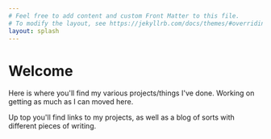 ```yaml
---
# Feel free to add content and custom Front Matter to this file.
# To modify the layout, see https://jekyllrb.com/docs/themes/#overriding-theme-defaults
layout: splash
---
```


# Welcome
Here is where you'll find my various projects/things I've done. Working on getting as much as I can moved here.

Up top you'll find links to my projects, as well as a blog of sorts with different pieces of writing.